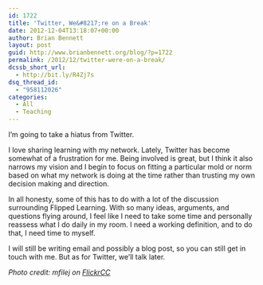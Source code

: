 ```yaml
---
id: 1722
title: 'Twitter, We&#8217;re on a Break'
date: 2012-12-04T13:18:07+00:00
author: Brian Bennett
layout: post
guid: http://www.brianbennett.org/blog/?p=1722
permalink: /2012/12/twitter-were-on-a-break/
dcssb_short_url:
  - http://bit.ly/R4Zj7s
dsq_thread_id:
  - "958112026"
categories:
  - All
  - Teaching
---
```

[](http://www.flickr.com/photos/13524378@N03/2397881577)I&#8217;m going to take a hiatus from Twitter.

I love sharing learning with my network. Lately, Twitter has become somewhat of a frustration for me. Being involved is great, but I think it also narrows my vision and I begin to focus on fitting a particular mold or norm based on what my network is doing at the time rather than trusting my own decision making and direction.

In all honesty, some of this has to do with a lot of the discussion surrounding Flipped Learning. With so many ideas, arguments, and questions flying around, I feel like I need to take some time and personally reassess what I do daily in my room. I need a working definition, and to do that, I need time to myself.

I will still be writing email and possibly a blog post, so you can still get in touch with me. But as for Twitter, we&#8217;ll talk later.

_Photo credit: mfilej on [FlickrCC](http://www.flickr.com/photos/13524378@N03/2397881577)_